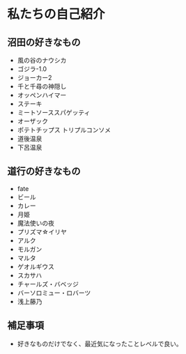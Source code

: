 # 私たちの自己紹介


## 沼田の好きなもの

- 風の谷のナウシカ
- ゴジラ-1.0
- ジョーカー2
- 千と千尋の神隠し
- オッペンハイマー
- ステーキ
- ミートソーススパゲッティ
- オーザック
- ポテトチップス トリプルコンソメ
- 道後温泉
- 下呂温泉


## 道行の好きなもの
- fate
- ビール
- カレー
- 月姫
- 魔法使いの夜
- プリズマ☆イリヤ
- アルク
- モルガン
- マルタ
- ゲオルギウス
- スカサハ
- チャールズ・バベッジ
- バーソロミュー・ロバーツ
- 浅上藤乃

## 補足事項

- 好きなものだけでなく、最近気になったことレベルで良い。

